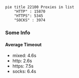
```mermaid
pie title 22100 Proxies in list
    "HTTP" : 15870
    "HTTPS": 5345
    "SOCKS" : 3974
```

### Some Info
#### Average Timeout

- mixed: 4.6s
- http: 2.6s
- https: 7.5s
- socks: 6.4s